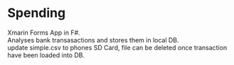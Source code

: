 # Spending<br />

Xmarin Forms App in F#.<br />
Analyses bank transasactions and stores them in local DB.<br />
update simple.csv to phones SD Card, file can be deleted once transaction have been loaded into DB.<br />
